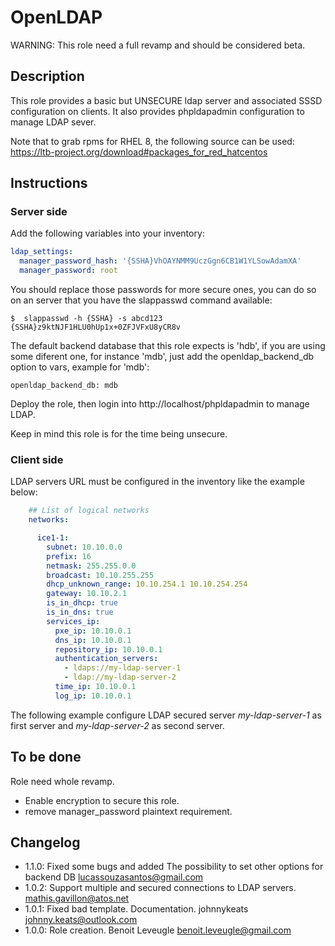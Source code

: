 # OpenLDAP

WARNING: This role need a full revamp and should be considered beta.

## Description

This role provides a basic but UNSECURE ldap server and associated SSSD
configuration on clients. It also provides phpldapadmin configuration to
manage LDAP sever.

Note that to grab rpms for RHEL 8, the following source can be used:
https://ltb-project.org/download#packages_for_red_hatcentos

## Instructions

### Server side

Add the following variables into your inventory:

```yaml
ldap_settings:
  manager_password_hash: '{SSHA}VhOAYNMM9UczGgn6CB1W1YLSowAdamXA'
  manager_password: root
```

You should replace those passwords for more secure ones, you can do so on an server that you have the slappasswd command available:

```
$  slappasswd -h {SSHA} -s abcd123
{SSHA}z9ktNJF1HLU0hUp1x+0ZFJVFxU8yCR8v
```

The default backend database that this role expects is 'hdb', if you are using some diferent one, for instance 'mdb', just add the openldap_backend_db option to vars, example for 'mdb':
```
openldap_backend_db: mdb
```

Deploy the role, then login into http://localhost/phpldapadmin to manage LDAP.

Keep in mind this role is for the time being unsecure.

### Client side

LDAP servers URL must be configured in the inventory like the example below:

```yaml
    ## List of logical networks
    networks:

      ice1-1:
        subnet: 10.10.0.0
        prefix: 16
        netmask: 255.255.0.0
        broadcast: 10.10.255.255
        dhcp_unknown_range: 10.10.254.1 10.10.254.254
        gateway: 10.10.2.1
        is_in_dhcp: true
        is_in_dns: true
        services_ip:
          pxe_ip: 10.10.0.1
          dns_ip: 10.10.0.1
          repository_ip: 10.10.0.1
          authentication_servers:
            - ldaps://my-ldap-server-1
            - ldap://my-ldap-server-2
          time_ip: 10.10.0.1
          log_ip: 10.10.0.1
```

The following example configure LDAP secured server *my-ldap-server-1* as first
server and *my-ldap-server-2* as second server.

## To be done

Role need whole revamp.
- Enable encryption to secure this role.
- remove manager_password plaintext requirement.

## Changelog

* 1.1.0: Fixed some bugs and added The possibility to set other options for backend DB <lucassouzasantos@gmail.com>
* 1.0.2: Support multiple and secured connections to LDAP servers. <mathis.gavillon@atos.net>
* 1.0.1: Fixed bad template. Documentation. johnnykeats <johnny.keats@outlook.com>
* 1.0.0: Role creation. Benoit Leveugle <benoit.leveugle@gmail.com>
